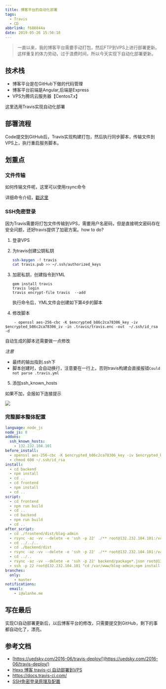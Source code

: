```yaml
---
title: 博客平台的自动化部署
tags:
  - Travis
  - CD
abbrlink: f688844a
date: 2019-05-26 15:56:18
---
```

> 一直以来，我的博客平台需要手动打包，然后FTP到VPS上进行部署更新。这样重复的体力劳动，过于浪费时间，所以今天实现下自动化部署更新。

## 技术栈
- 博客平台是在GitHub下做的代码管理
- 博客平台前端是Angular,后端是Express
- VPS为腾讯云服务器【Centos7.x】

这里选用Travis实现自动化部署

## 部署流程 
Code提交到GitHub后，Travis实现构建打包，然后执行同步脚本，传输文件到VPS上，执行重启服务脚本。

## 划重点

### 文件传输
 如何传输文件呢，这里可以使用rsync命令
 
详细命令介绍，[戳这里](http://man.linuxde.net/rsync)

### SSH免密登录 
因为Travis需要将打包文件传输到VPS，需要用户名密码，但是直接明文密码存在安全问题，还好travis提供了加密方案。how to do?

1. 登录VPS
2. 为travis创建公钥私钥

	```bash
	ssh-keygen -f travis
	cat travis.pub >> ~/.ssh/authorized_keys   
	
	```
3. 加密私钥，创建指令到YML

	```
	gem install travis
   travis login                        
   travis encrypt-file travis  --add
	```
	执行命令后，YML文件会创建如下第4步的脚本
	
4. 修改脚本

```
	- openssl aes-256-cbc -K $encrypted_b86c2ca78306_key -iv 	$encrypted_b86c2ca78306_iv -in .travis/travis.enc -out 	~/.ssh/id_rsa -d

```	
自动生成的脚本还需要做一点修改

*注意*

- 最终的输出指到.ssh下
- 脚本创建时，会自动换行，注意要在一行上，否则travis构建会直接报错`Could not parse .travis.yml`

5.  添加ssh_known_hosts

如果不加，会报如下连接提示

![](http://static.1991421.cn/blog/2018-05-08-030501.png)

### 完整脚本整体配置

```yml
language: node_js
node_js: 8
addons:
  ssh_known_hosts:
    - 132.232.104.101
before_install:
  - openssl aes-256-cbc -K $encrypted_b86c2ca78306_key -iv $encrypted_b86c2ca78306_iv -in .travis/travis.enc -out ~/.ssh/id_rsa -d
  - chmod 600 ~/.ssh/id_rsa
install:
  - cd backend
  - npm install
  - cd ..
  - cd frontend
  - npm install
  - cd ..
script:
  - cd frontend
  - npm run build
  - cd ..
  - cd backend
  - npm run build
  - cd ..
after_script:
  - cd ./frontend/dist/blog-admin
  - rsync -az -vv --delete -e 'ssh -p 22' ./** root@132.232.104.101:/var/www/blog-admin/dist
  - cd ../../..
  - cd ./backend/dist
  - rsync -az -vv --delete -e 'ssh -p 22' ./** root@132.232.104.101:/var/www/blog-admin
  - cd ../..
  - rsync -az -vv --delete -e 'ssh -p 22' backend/package*.json root@132.232.104.101:/var/www/blog-admin
  - ssh -p 22 root@132.232.104.101 "cd /var/www/blog-admin;npm install --production;pm2 restart blog-admin"
branches:
  only:
    - master
notifications:
  email:
    - i@alanhe.me

```
## 写在最后
实现CI自动部署更新后，以后博客平台的修改，只需要提交到GitHub，剩下的事都自动化了，漂亮。

## 参考文档
- [https://uedsky.com/2016-06/travis-deploy/](https://uedsky.com/2016-06/travis-deploy/)
-  [Hexo 博客 travis-ci 自动部署到VPS](https://uedsky.com/2016-06/travis-deploy/)
- https://docs.travis-ci.com/
- [SSH免密登录原理及配置](https://my.oschina.net/binxin/blog/651565)


